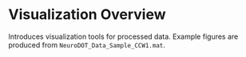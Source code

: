 # Visualization Overview

Introduces visualization tools for processed data. Example figures are produced from `NeuroDOT_Data_Sample_CCW1.mat`.

